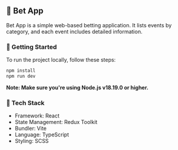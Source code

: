 ## 🎲 Bet App

Bet App is a simple web-based betting application. It lists events by category, and each event includes detailed information.

### 🚀 Getting Started

To run the project locally, follow these steps:

```bash
npm install
npm run dev
```

**Note: Make sure you're using Node.js v18.19.0 or higher.**

### 🔧 Tech Stack

- Framework: React
- State Management: Redux Toolkit
- Bundler: Vite
- Language: TypeScript
- Styling: SCSS



